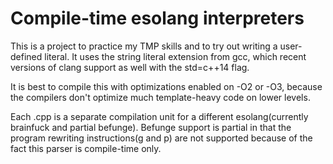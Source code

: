 # Compile-time esolang interpreters

This is a project to practice my TMP skills and to try out writing a user-defined literal.
It uses the string literal extension from gcc, which recent versions of clang support as well with the std=c++14 flag.

It is best to compile this with optimizations enabled on -O2 or -O3, because the compilers don't optimize much template-heavy code on lower levels.

Each .cpp is a separate compilation unit for a different esolang(currently brainfuck and partial befunge).
Befunge support is partial in that the program rewriting instructions(g and p) are not supported because of the fact this parser is compile-time only.

